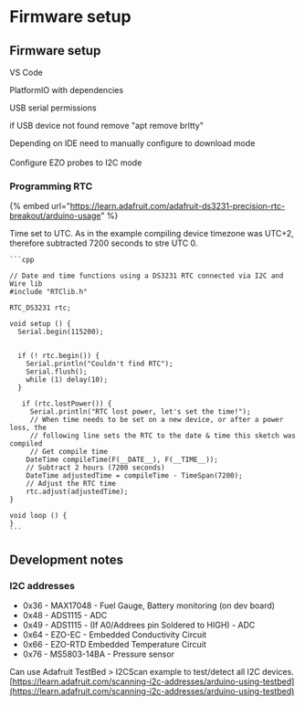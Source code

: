 # Firmware setup

## Firmware setup

VS Code

PlatformIO with dependencies

USB serial permissions

if USB device not found remove "apt remove brltty"

Depending on IDE need to manually configure to download mode\
\
Configure EZO probes to I2C mode



### Programming RTC

{% embed url="https://learn.adafruit.com/adafruit-ds3231-precision-rtc-breakout/arduino-usage" %}

Time set to UTC. As in the example compiling device timezone was UTC+2, therefore subtracted 7200 seconds to stre UTC 0.

````arduino
```cpp

// Date and time functions using a DS3231 RTC connected via I2C and Wire lib
#include "RTClib.h"

RTC_DS3231 rtc;

void setup () {
  Serial.begin(115200);


  if (! rtc.begin()) {
    Serial.println("Couldn't find RTC");
    Serial.flush();
    while (1) delay(10);
  }

   if (rtc.lostPower()) {
     Serial.println("RTC lost power, let's set the time!");
     // When time needs to be set on a new device, or after a power loss, the
     // following line sets the RTC to the date & time this sketch was compiled
     // Get compile time
    DateTime compileTime(F(__DATE__), F(__TIME__));
    // Subtract 2 hours (7200 seconds)
    DateTime adjustedTime = compileTime - TimeSpan(7200);
    // Adjust the RTC time
    rtc.adjust(adjustedTime);
}

void loop () {
}
```
````





## Development notes

### I2C addresses

* 0x36 - MAX17048 - Fuel Gauge, Battery monitoring (on dev board)
* 0x48 - ADS1115 - ADC
* 0x49 - ADS1115 - (If A0/Addrees pin Soldered to HIGH) - ADC
* 0x64 - EZO-EC - Embedded Conductivity Circuit
* 0x66 - EZO-RTD Embedded Temperature Circuit
* 0x76 - MS5803-14BA - Pressure sensor

Can use Adafruit TestBed > I2CScan example to test/detect all I2C devices. [https://learn.adafruit.com/scanning-i2c-addresses/arduino-using-testbed](https://learn.adafruit.com/scanning-i2c-addresses/arduino-using-testbed)

